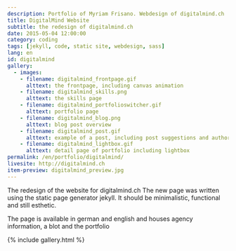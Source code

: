 ```yaml
---
description: Portfolio of Myriam Frisano. Webdesign of digitalmind.ch
title: DigitalMind Website
subtitle: the redesign of digitalmind.ch
date: 2015-05-04 12:00:00
category: coding
tags: [jekyll, code, static site, webdesign, sass]
lang: en
id: digitalmind
gallery:
  - images:
    - filename: digitalmind_frontpage.gif
      alttext: the frontpage, including canvas animation
    - filename: digitalmind_skills.png
      alttext: the skills page
    - filename: digitalmind_portfolioswitcher.gif
      alttext: portfolio page
    - filename: digitalmind_blog.png
      alttext: blog post overview
    - filename: digitalmind_post.gif
      alttext: example of a post, including post suggestions and authorbox
    - filename: digitalmind_lightbox.gif
      alttext: detail page of portfolio including lightbox
permalink: /en/portfolio/digitalmind/
livesite: http://digitalmind.ch
item-preview: digitalmind_preview.jpg
---
```

The redesign of the website for digitalmind.ch The new page was written using the static page generator jekyll. It should be minimalistic, functional and still esthetic.

The page is available in german and english and houses agency information, a blot and the portfolio

{% include gallery.html %}

